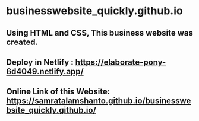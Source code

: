 # businesswebsite_quickly.github.io
## Using HTML and CSS, This business website was created.
## Deploy in Netlify : https://elaborate-pony-6d4049.netlify.app/
## Online Link of this Website: https://samratalamshanto.github.io/businesswebsite_quickly.github.io/
